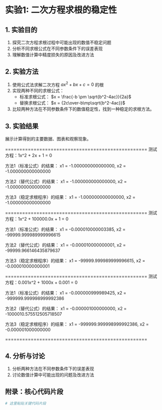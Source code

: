 # 实验1: 二次方程求根的稳定性

## 1. 实验目的
1. 探究二次方程求根过程中可能出现的数值不稳定问题
2. 分析不同求根公式在不同参数条件下的误差表现
3. 理解数值计算中精度损失的原因及改进方法

## 2. 实验方法
1. 使用公式法求解二次方程 $ax^2+bx+c=0$ 的根
2. 实现两种不同的求根公式：
   - 标准求根公式： $x = \frac{-b \pm \sqrt{b^2-4ac}}{2a}$
   - 替换求根公式： $x = {2c\over-b\mp\sqrt{b^2-4ac}}$
3. 比较两种方法在不同参数条件下的数值稳定性，找到一种稳定的求根方法。

## 3. 实验结果
展示计算得到的主要数据、图表和观察现象。
   
==================================================
测试方程：1x^2 + 2x + 1 = 0

方法1（标准公式）的结果：
x1 = -1.000000000000000, x2 = -1.000000000000000

方法2（替代公式）的结果：
x1 = -1.000000000000000, x2 = -1.000000000000000

方法3（稳定求根程序）的结果：
x1 = -1.000000000000000, x2 = -1.000000000000000

==================================================
测试方程：1x^2 + 100000.0x + 1 = 0

方法1（标准公式）的结果：
x1 = -0.000010000003385, x2 = -99999.999989999996615

方法2（替代公式）的结果：
x1 = -0.000010000000001, x2 = -99999.966146435879637

方法3（稳定求根程序）的结果：
x1 = -99999.999989999996615, x2 = -0.000010000000001

==================================================
测试方程：0.001x^2 + 1000x + 0.001 = 0

方法1（标准公式）的结果：
x1 = -0.000000999989425, x2 = -999999.999998999992386

方法2（替代公式）的结果：
x1 = -0.000001000000000, x2 = -1000010.575512505718507

方法3（稳定求根程序）的结果：
x1 = -999999.999998999992386, x2 = -0.000001000000000

==================================================

## 4. 分析与讨论
1. 分析两种方法在不同参数条件下的误差表现
2. 讨论数值计算中可能出现的问题及改进方法


## 附录：核心代码片段
```python
# 这里粘贴关键代码片段
```
